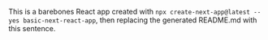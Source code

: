 This is a barebones React app created with `npx create-next-app@latest --yes basic-next-react-app`, then replacing the generated README.md with this sentence.
